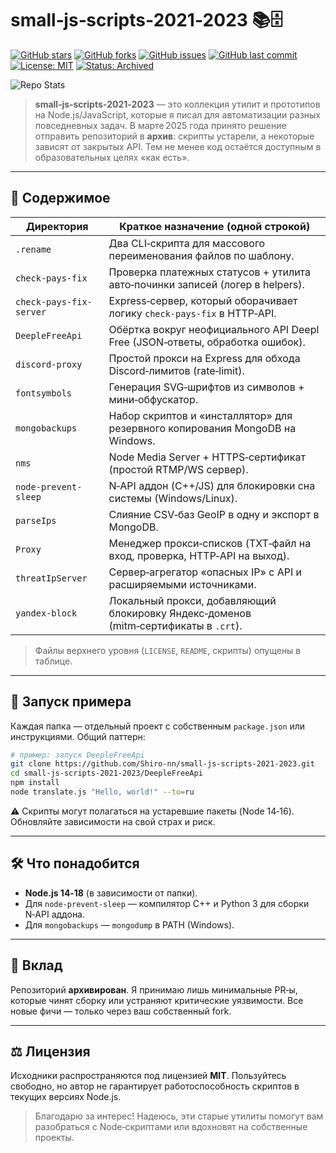 # small‑js‑scripts‑2021‑2023 📚🗄️

[![GitHub stars](https://img.shields.io/github/stars/Shiro-nn/small-js-scripts-2021-2023?style=social)](https://github.com/Shiro-nn/small-js-scripts-2021-2023/stargazers)
[![GitHub forks](https://img.shields.io/github/forks/Shiro-nn/small-js-scripts-2021-2023?style=social)](https://github.com/Shiro-nn/small-js-scripts-2021-2023/network/members)
[![GitHub issues](https://img.shields.io/github/issues/Shiro-nn/small-js-scripts-2021-2023)](https://github.com/Shiro-nn/small-js-scripts-2021-2023/issues)
[![GitHub last commit](https://img.shields.io/github/last-commit/Shiro-nn/small-js-scripts-2021-2023)](https://github.com/Shiro-nn/small-js-scripts-2021-2023/commits)
[![License: MIT](https://img.shields.io/github/license/Shiro-nn/small-js-scripts-2021-2023)](LICENSE)
[![Status: Archived](https://img.shields.io/badge/status-archived-lightgrey.svg)](https://github.com/Shiro-nn/small-js-scripts-2021-2023)

![Repo Stats](https://github-readme-stats.vercel.app/api/pin/?username=Shiro-nn\&repo=small-js-scripts-2021-2023)

> **small‑js‑scripts‑2021‑2023** — это коллекция утилит и прототипов на Node.js/JavaScript, которые я писал для автоматизации разных повседневных задач. В марте 2025 года принято решение отправить репозиторий в **архив**: скрипты устарели, а некоторые зависят от закрытых API. Тем не менее код остаётся доступным в образовательных целях «как есть».

---

## 📂 Содержимое

| Директория              | Краткое назначение (одной строкой)                                                   |
| ----------------------- | ------------------------------------------------------------------------------------ |
| `.rename`               | Два CLI‑скрипта для массового переименования файлов по шаблону.                      |
| `check-pays-fix`        | Проверка платежных статусов + утилита авто‑починки записей (логер в helpers).        |
| `check-pays-fix-server` | Express‑сервер, который оборачивает логику `check-pays-fix` в HTTP‑API.              |
| `DeepleFreeApi`         | Обёртка вокруг неофициального API Deepl Free (JSON‑ответы, обработка ошибок).        |
| `discord-proxy`         | Простой прокси на Express для обхода Discord‑лимитов (rate‑limit).                   |
| `fontsymbols`           | Генерация SVG‑шрифтов из символов + мини‑обфускатор.                                 |
| `mongobackups`          | Набор скриптов и «инсталлятор» для резервного копирования MongoDB на Windows.        |
| `nms`                   | Node Media Server + HTTPS‑сертификат (простой RTMP/WS сервер).                       |
| `node-prevent-sleep`    | N‑API аддон (C++/JS) для блокировки сна системы (Windows/Linux).                     |
| `parseIps`              | Слияние CSV‑баз GeoIP в одну и экспорт в MongoDB.                                    |
| `Proxy`                 | Менеджер прокси‑списков (TXT‑файл на вход, проверка, HTTP‑API на выход).             |
| `threatIpServer`        | Сервер‑агрегатор «опасных IP» с API и расширяемыми источниками.                      |
| `yandex-block`          | Локальный прокси, добавляющий блокировку Яндекс‑доменов (mitm‑сертификаты в `.crt`). |

> Файлы верхнего уровня (`LICENSE`, `README`, скрипты) опущены в таблице.

---

## 🚀 Запуск примера

Каждая папка — отдельный проект с собственным `package.json` или инструкциями. Общий паттерн:

```bash
# пример: запуск DeepleFreeApi
git clone https://github.com/Shiro-nn/small-js-scripts-2021-2023.git
cd small-js-scripts-2021-2023/DeepleFreeApi
npm install
node translate.js "Hello, world!" --to=ru
```

⚠️ Скрипты могут полагаться на устаревшие пакеты (Node 14‑16). Обновляйте зависимости на свой страх и риск.

---

## 🛠️ Что понадобится

* **Node.js 14‑18** (в зависимости от папки).
* Для `node-prevent-sleep` — компилятор C++ и Python 3 для сборки N‑API аддона.
* Для `mongobackups` — `mongodump` в PATH (Windows).

---

## 🤝 Вклад

Репозиторий **архивирован**. Я принимаю лишь минимальные PR‑ы, которые чинят сборку или устраняют критические уязвимости. Все новые фичи — только через ваш собственный fork.

---

## ⚖️ Лицензия

Исходники распространяются под лицензией **MIT**. Пользуйтесь свободно, но автор не гарантирует работоспособность скриптов в текущих версиях Node.js.

> Благодарю за интерес! Надеюсь, эти старые утилиты помогут вам разобраться с Node‑скриптами или вдохновят на собственные проекты.
